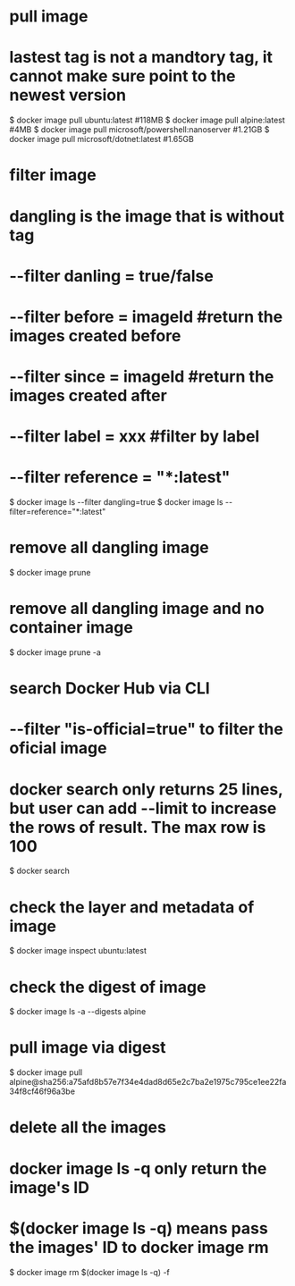 # pull image
# lastest tag is not a mandtory tag, it cannot make sure point to the newest version
$ docker image pull ubuntu:latest #118MB
$ docker image pull alpine:latest #4MB
$ docker image pull microsoft/powershell:nanoserver #1.21GB
$ docker image pull microsoft/dotnet:latest #1.65GB

# filter image
# dangling is the image that is without tag
# --filter danling = true/false
# --filter before = imageId #return the images created before
# --filter since = imageId  #return the images created after
# --filter label = xxx  #filter by label
# --filter reference = "*:latest" 
$ docker image ls --filter dangling=true
$ docker image ls --filter=reference="*:latest"

# remove all dangling image
$ docker image prune

# remove all dangling image and no container image
$ docker image prune -a

# search Docker Hub via CLI
# --filter "is-official=true" to filter the oficial image
# docker search only returns 25 lines, but user can add --limit to increase the rows of result. The max row is 100
$ docker search <name>

# check the layer and metadata of image
$ docker image inspect ubuntu:latest

# check the digest of image
$ docker image ls -a --digests alpine

# pull image via digest
$ docker image pull alpine@sha256:a75afd8b57e7f34e4dad8d65e2c7ba2e1975c795ce1ee22fa34f8cf46f96a3be

# delete all the images
# docker image ls -q only return the image's ID
# $(docker image ls -q) means pass the images' ID to docker image rm
$ docker image rm $(docker image ls -q) -f 
